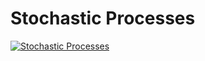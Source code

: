 # Stochastic Processes

[![Stochastic Processes](https://github-readme-stats.vercel.app/api/pin/?username=pablinme&repo=sim-stochastic-processes)](https://github.com/pablinme/sim-stochastic-processes)
